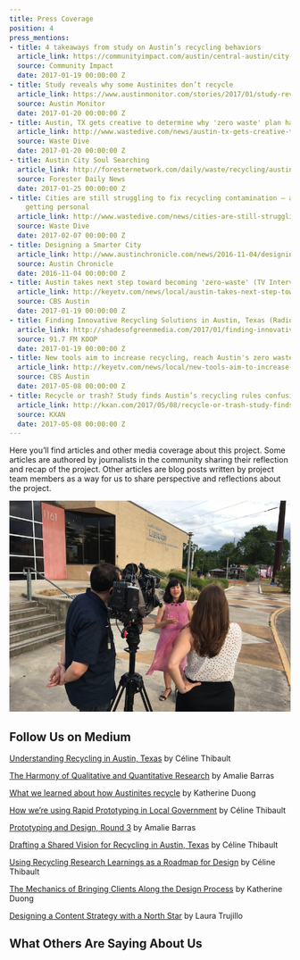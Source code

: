 ```yaml
---
title: Press Coverage
position: 4
press_mentions:
- title: 4 takeaways from study on Austin’s recycling behaviors
  article_link: https://communityimpact.com/austin/central-austin/city-county/2017/01/19/4-takeaways-study-austins-recycling-behaviors/
  source: Community Impact
  date: 2017-01-19 00:00:00 Z
- title: Study reveals why some Austinites don’t recycle
  article_link: https://www.austinmonitor.com/stories/2017/01/study-reveals-austinites-dont-recycle/
  source: Austin Monitor
  date: 2017-01-20 00:00:00 Z
- title: Austin, TX gets creative to determine why 'zero waste' plan has stalled
  article_link: http://www.wastedive.com/news/austin-tx-gets-creative-to-determine-why-zero-waste-plan-has-stalled/434449/
  source: Waste Dive
  date: 2017-01-20 00:00:00 Z
- title: Austin City Soul Searching
  article_link: http://foresternetwork.com/daily/waste/recycling/austin-city-soul-searching/
  source: Forester Daily News
  date: 2017-01-25 00:00:00 Z
- title: Cities are still struggling to fix recycling contamination — and now, it's
    getting personal
  article_link: http://www.wastedive.com/news/cities-are-still-struggling-to-fix-recycling-contamination-and-now-its/435578/
  source: Waste Dive
  date: 2017-02-07 00:00:00 Z
- title: Designing a Smarter City
  article_link: http://www.austinchronicle.com/news/2016-11-04/designing-a-smarter-city/
  source: Austin Chronicle
  date: 2016-11-04 00:00:00 Z
- title: Austin takes next step toward becoming 'zero-waste' (TV Interview)
  article_link: http://keyetv.com/news/local/austin-takes-next-step-toward-becoming-zero-waste
  source: CBS Austin
  date: 2017-01-19 00:00:00 Z
- title: Finding Innovative Recycling Solutions in Austin, Texas (Radio Interview
  article_link: http://shadesofgreenmedia.com/2017/01/finding-innovative-recycling-solutions-in-austin-texas-01-19-2017/
  source: 91.7 FM KOOP
  date: 2017-01-19 00:00:00 Z
- title: New tools aim to increase recycling, reach Austin's zero waste goal (TV Interview)
  article_link: http://keyetv.com/news/local/new-tools-aim-to-increase-recycling-reach-austins-zero-waste-goal
  source: CBS Austin
  date: 2017-05-08 00:00:00 Z
- title: Recycle or trash? Study finds Austin’s recycling rules confusing (TV Interview)
  article_link: http://kxan.com/2017/05/08/recycle-or-trash-study-finds-austins-recycling-rules-confusing/
  source: KXAN
  date: 2017-05-08 00:00:00 Z
---
```


Here you’ll find articles and other media coverage about this project. Some articles are authored by journalists in the community sharing their reflection and recap of the project. Other articles are blog posts written by project team members as a way for us to share perspective and reflections about the project.

![Celine interviewed by ATXN](/assets/img/projects/zero-waste/CelineATXN.JPG)

## Follow Us on Medium

[Understanding Recycling in Austin, Texas](https://medium.com/civiqueso/understanding-recycling-in-austin-texas-397a7b42d76f) by Céline Thibault

[The Harmony of Qualitative and Quantitative Research](https://medium.com/civiqueso/the-harmony-of-qualitative-and-quantitative-research-80d0bebc4fec) by Amalie Barras

[What we learned about how Austinites recycle](https://medium.com/civiqueso/what-we-learned-about-how-austinites-recycle-bbe0340bd167) by Katherine Duong

[How we’re using Rapid Prototyping in Local Government](https://medium.com/civiqueso/how-were-using-rapid-prototyping-to-design-for-austin-city-government-d0ee34f24f3a) by Céline Thibault

[Prototyping and Design, Round 3](https://medium.com/civiqueso/prototypes-blog-post-round-3-cb8313a02f00) by Amalie Barras

[Drafting a Shared Vision for Recycling in Austin, Texas](https://medium.com/civiqueso/drafting-a-shared-vision-for-recycling-in-austin-texas-725f2cc8c765) by Céline Thibault

[Using Recycling Research Learnings as a Roadmap for Design](https://medium.com/civiqueso/im-c%C3%A9line-bb0c8c9dcdc4) by Céline Thibault

[The Mechanics of Bringing Clients Along the Design Process](https://medium.com/civiqueso/the-mechanics-of-bringing-clients-along-the-design-process-93010a6607f2) by Katherine Duong

[Designing a Content Strategy with a North Star](https://medium.com/@laura.c.trujillo_18/designing-a-content-strategy-with-a-north-star-16539c743088) by Laura Trujillo

## What Others Are Saying About Us
